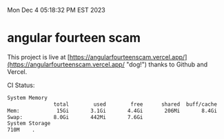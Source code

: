 Mon Dec  4 05:18:32 PM EST 2023

# angular fourteen scam


This project is live at [https://angularfourteenscam.vercel.app/](https://angularfourteenscam.vercel.app/ "dog!") thanks to Github and Vercel.

CI Status: 

```bash
System Memory
               total        used        free      shared  buff/cache   available
Mem:            15Gi       3.1Gi       4.4Gi       206Mi       8.4Gi        12Gi
Swap:          8.0Gi       442Mi       7.6Gi
System Storage
710M	.
